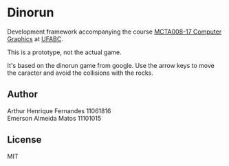 # Dinorun

Development framework accompanying the course [MCTA008-17 Computer Graphics](http://professor.ufabc.edu.br/~harlen.batagelo/cg/) at [UFABC](https://www.ufabc.edu.br/).

This is a prototype, not the actual game.

It's based on the dinorun game from google. Use the arrow keys to move the caracter and avoid the collisions with the rocks.

## Author

Arthur Henrique Fernandes   11061816  
Emerson Almeida Matos       11101015

## License

MIT
